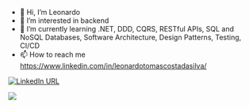 - 👋 Hi, I’m Leonardo
- 👀 I’m interested in backend
- 🌱 I’m currently learning  .NET, DDD, CQRS, RESTful APIs, SQL and NoSQL Databases, Software Architecture, Design Patterns, Testing, CI/CD
- 📫 How to reach me https://www.linkedin.com/in/leonardotomascostadasilva/

[![LinkedIn URL](https://img.shields.io/badge/LinkedIn-Connect-blue?logo=linkedin&style=for-the-badge)]([[https://www.linkedin.com/in/milan-jovanovic](https://www.linkedin.com/in/leonardotomascostadasilva)])

<a href="https://github.com/leonardotomascostadasilva">
  <img src="https://github-readme-stats.vercel.app/api?username=leonardotomascostadasilva&count_private=true&show_icons=true&hide=stars" />
</a>
